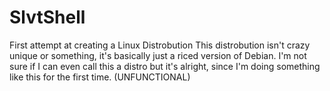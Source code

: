 # SlvtShell
First attempt at creating a Linux Distrobution
This distrobution isn't crazy unique or something, it's basically just a riced version of Debian. I'm not sure if I can even call this a distro but it's alright, since I'm doing something like this for the first time.
(UNFUNCTIONAL)
